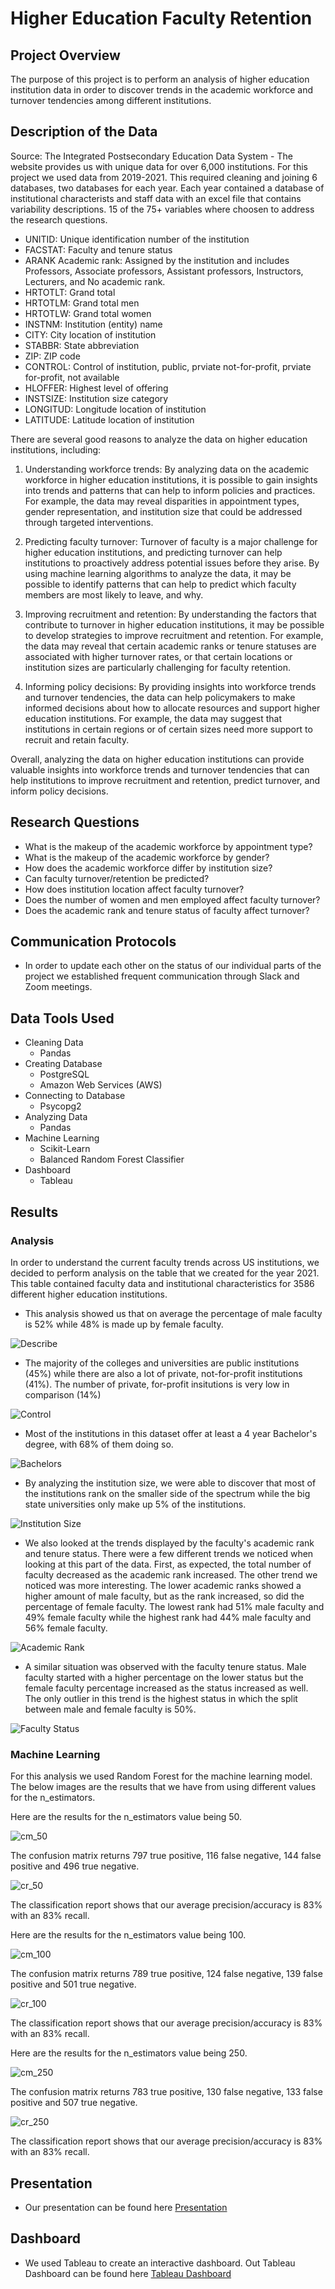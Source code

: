 # Higher Education Faculty Retention

## Project Overview
The purpose of this project is to perform an analysis of higher education institution data in order to discover trends in the academic workforce and turnover tendencies among different institutions.

## Description of the Data
Source: The Integrated Postsecondary Education Data System - The website provides us with unique data for over 6,000  institutions. For this project we used data from 2019-2021. This required cleaning and joining 6 databases, two databases for each year. Each year contained a database of institutional characterists and staff data with an excel file that contains variability descriptions. 15 of the 75+ variables where choosen to address the research questions. 

- UNITID:	Unique identification number of the institution
- FACSTAT:	Faculty and tenure status
- ARANK	Academic rank: Assigned by the institution and includes Professors, Associate professors, Assistant professors,  Instructors, Lecturers, and No academic rank.
- HRTOTLT:	Grand total
- HRTOTLM:	Grand total men
- HRTOTLW:	Grand total women
- INSTNM:	Institution (entity) name
- CITY:	City location of institution
- STABBR:	State abbreviation
- ZIP:	ZIP code
- CONTROL:	Control of institution, public, prviate not-for-profit, prviate for-profit, not available
- HLOFFER:	Highest level of offering
- INSTSIZE:	Institution size category
- LONGITUD:	Longitude location of institution
- LATITUDE: 	Latitude location of institution

There are several good reasons to analyze the data on higher education institutions, including:

1. Understanding workforce trends: By analyzing data on the academic workforce in higher education institutions, it is possible to gain insights into trends and patterns that can help to inform policies and practices. For example, the data may reveal disparities in appointment types, gender representation, and institution size that could be addressed through targeted interventions.

2. Predicting faculty turnover: Turnover of faculty is a major challenge for higher education institutions, and predicting turnover can help institutions to proactively address potential issues before they arise. By using machine learning algorithms to analyze the data, it may be possible to identify patterns that can help to predict which faculty members are most likely to leave, and why.

3. Improving recruitment and retention: By understanding the factors that contribute to turnover in higher education institutions, it may be possible to develop strategies to improve recruitment and retention. For example, the data may reveal that certain academic ranks or tenure statuses are associated with higher turnover rates, or that certain locations or institution sizes are particularly challenging for faculty retention.

4. Informing policy decisions: By providing insights into workforce trends and turnover tendencies, the data can help policymakers to make informed decisions about how to allocate resources and support higher education institutions. For example, the data may suggest that institutions in certain regions or of certain sizes need more support to recruit and retain faculty.

Overall, analyzing the data on higher education institutions can provide valuable insights into workforce trends and turnover tendencies that can help institutions to improve recruitment and retention, predict turnover, and inform policy decisions.


## Research Questions
- What is the makeup of the academic workforce by appointment type? 
- What is the makeup of the academic workforce by gender? 
- How does the academic workforce differ by institution size?
- Can faculty turnover/retention be predicted? 
- How does institution location affect faculty turnover?
- Does the number of women and men employed affect faculty turnover?
- Does the academic rank and tenure status of faculty affect turnover?

## Communication Protocols
- In order to update each other on the status of our individual parts of the project we established frequent communication through Slack and Zoom meetings.

## Data Tools Used
- Cleaning Data
  - Pandas
- Creating Database
  - PostgreSQL
  - Amazon Web Services (AWS)
- Connecting to Database
  - Psycopg2
- Analyzing Data
  - Pandas
- Machine Learning
  - Scikit-Learn
  - Balanced Random Forest Classifier
- Dashboard
  - Tableau


## Results 

### Analysis

In order to understand the current faculty trends across US institutions, we decided to perform analysis on the table that we created for the year 2021. This table contained faculty data and institutional characteristics for 3586 different higher education institutions.
  - This analysis showed us that on average the percentage of male faculty is 52% while 48% is made up by female faculty.

![Describe](https://user-images.githubusercontent.com/116690861/232312472-30e06643-fe27-4c0e-8217-5e014efdee78.png)

  - The majority of the colleges and universities are public institutions (45%) while there are also a lot of private, not-for-profit institutions (41%). The number of private, for-profit insitutions is very low in comparison (14%)

![Control](https://user-images.githubusercontent.com/116690861/232312749-78c414df-a2c6-43e7-851e-86ac87fe0630.png)

  - Most of the institutions in this dataset offer at least a 4 year Bachelor's degree, with 68% of them doing so. 

![Bachelors](https://user-images.githubusercontent.com/116690861/232313026-acdb8e9f-ca4d-4de8-bf2b-04becae8b6d2.png)

  - By analyzing the institution size, we were able to discover that most of the institutions rank on the smaller side of the spectrum while the big state universities only make up 5% of the institutions.

![Institution Size](https://user-images.githubusercontent.com/116690861/232313205-e8c3c231-d255-40cf-8b3e-86ec8f2920b3.png)

  - We also looked at the trends displayed by the faculty's academic rank and tenure status. There were a few different trends we noticed when looking at this part of the data. First, as expected, the total number of faculty decreased as the academic rank increased. The other trend we noticed was more interesting. The lower academic ranks showed a higher amount of male faculty, but as the rank increased, so did the percentage of female faculty. The lowest rank had 51% male faculty and 49% female faculty while the highest rank had 44% male faculty and 56% female faculty. 

![Academic Rank](https://user-images.githubusercontent.com/116690861/232313754-a21354cb-328a-41c2-bfb7-c08685f960e6.png)

  - A similar situation was observed with the faculty tenure status. Male faculty started with a higher percentage on the lower status but the female faculty percentage increased as the status increased as well. The only outlier in this trend is the highest status in which the split between male and female faculty is 50%. 

![Faculty Status](https://user-images.githubusercontent.com/116690861/232314645-45dbb053-0f60-4b1f-894a-d5deb7415b95.png)



### Machine Learning

For this analysis we used Random Forest for the machine learning model. The below images are the results that we have from using different values for the n_estimators.

Here are the results for the n_estimators value being 50.

![cm_50](https://user-images.githubusercontent.com/59536055/232937353-3bd4fbde-8bd4-404e-942c-37a9e7ea5d0f.PNG)

The confusion matrix returns 797 true positive, 116 false negative, 144 false positive and 496 true negative.

![cr_50](https://user-images.githubusercontent.com/59536055/232937799-760ea5a1-f796-49ed-81ce-87003448c9ea.PNG)

The classification report shows that our average precision/accuracy is 83% with an 83% recall.

Here are the results for the n_estimators value being 100.

![cm_100](https://user-images.githubusercontent.com/59536055/232938038-64eb3a84-3956-4fcc-b490-1fc63387605b.PNG)

The confusion matrix returns 789 true positive, 124 false negative, 139 false positive and 501 true negative.

![cr_100](https://user-images.githubusercontent.com/59536055/232938596-3e80fe3b-9a70-417f-af1f-761be4378533.PNG)

The classification report shows that our average precision/accuracy is 83% with an 83% recall.

Here are the results for the n_estimators value being 250.

![cm_250](https://user-images.githubusercontent.com/59536055/232938804-0284027c-f38f-4646-8f14-2f0466c9cf3a.PNG)

The confusion matrix returns 783 true positive, 130 false negative, 133 false positive and 507 true negative.

![cr_250](https://user-images.githubusercontent.com/59536055/232939015-55759048-9759-44ff-976f-aecc4af6af6f.PNG)

The classification report shows that our average precision/accuracy is 83% with an 83% recall.

## Presentation 

- Our presentation can be found here [Presentation](https://docs.google.com/presentation/d/1ZhQl0a3XDOoUZ9Pi9GsLc_l_Vj72nmWxW8ap1C5isHM/edit#slide=id.g20a1b7ae746_4_11)

## Dashboard

- We used Tableau to create an interactive dashboard. Out Tableau Dashboard can be found here [Tableau Dashboard](https://public.tableau.com/app/profile/ashley.tharpe/viz/higher_ed/Higher_Ed_Story?publish=yes)

